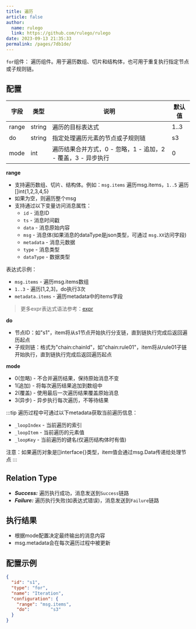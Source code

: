 ```yaml
---
title: 遍历
article: false
author: 
  name: rulego
  link: https://github.com/rulego/rulego
date: 2023-09-13 21:35:33
permalink: /pages/7db1de/
---
```

`for`组件：<Badge text="v0.22.0+"/> 遍历组件。用于遍历数组、切片和结构体，也可用于重复执行指定节点或子规则链。

## 配置

| 字段    | 类型     | 说明                                     | 默认值  |
|-------|--------|----------------------------------------|------|
| range | string | 遍历的目标表达式                               | 1..3 |
| do    | string | 指定处理遍历元素的节点或子规则链                       | s3   |
| mode  | int    | 遍历结果合并方式，0 - 忽略，1 - 追加，2 - 覆盖，3 - 异步执行 | 0    |

**range**
- 支持遍历数组、切片、结构体。例如：`msg.items` 遍历msg.items，`1..5` 遍历[]int{1,2,3,4,5}
- 如果为空，则遍历整个msg
- 支持通过以下变量访问消息属性：
  - `id` - 消息ID
  - `ts` - 消息时间戳
  - `data` - 消息原始内容
  - `msg` - 消息体(如果消息的dataType是json类型，可通过 `msg.XX`访问字段)
  - `metadata` - 消息元数据
  - `type` - 消息类型
  - `dataType` - 数据类型

表达式示例：
- `msg.items` - 遍历msg.items数组
- `1..3` - 遍历[1,2,3]，do执行3次
- `metadata.items` - 遍历metadata中的items字段
>更多expr表达式语法参考：[expr](https://expr-lang.org/docs/language-definition)

**do**
- 节点ID：如"s1"，item将从s1节点开始执行分支链，直到链执行完成后返回遍历起点
- 子规则链：格式为"chain:chainId"，如"chain:rule01"，item将从rule01子链开始执行，直到链执行完成后返回遍历起点

**mode**
- 0(忽略) - 不合并遍历结果，保持原始消息不变
- 1(追加) - 将每次遍历结果追加到数组中
- 2(覆盖) - 使用最后一次遍历结果覆盖原始消息
- 3(异步) - 异步执行每次遍历，不等待结果

:::tip
遍历过程中可通过以下metadata获取当前遍历信息：
- `_loopIndex` - 当前遍历的索引
- `_loopItem` - 当前遍历的元素值
- `_loopKey` - 当前遍历的键名(仅遍历结构体时有值)

注意：如果遍历对象是[]interface{}类型，item值会通过msg.Data传递给处理节点
:::

## Relation Type

- ***Success:*** 遍历执行成功，消息发送到`Success`链路
- ***Failure:*** 遍历执行失败(如表达式错误)，消息发送到`Failure`链路

## 执行结果
- 根据mode配置决定最终输出的消息内容
- msg.metadata会在每次遍历过程中被更新

## 配置示例

```json
{
  "id": "s1",
  "type": "for",
  "name": "Iteration",
  "configuration": {
    "range": "msg.items",
    "do":        "s3"
  }
}
```
